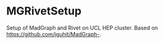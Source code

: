 # MGRivetSetup
Setup of MadGraph and Rivet on UCL HEP cluster. Based on https://github.com/jguhit/MadGraph-.


